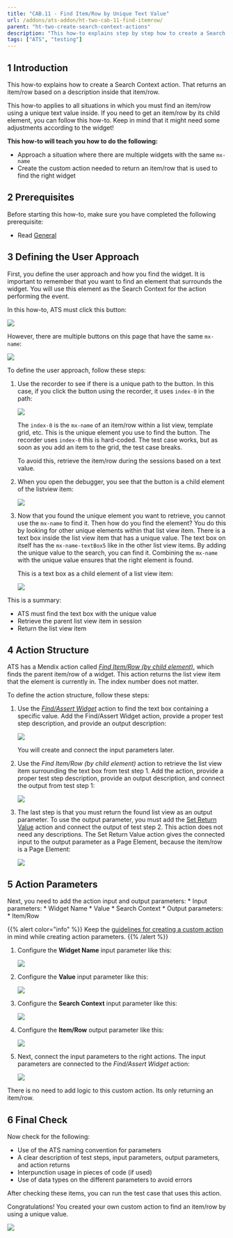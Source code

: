 ```yaml
---
title: "CAB.11 - Find Item/Row by Unique Text Value"
url: /addons/ats-addon/ht-two-cab-11-find-itemrow/
parent: "ht-two-create-search-context-actions"
description: "This how-to explains step by step how to create a Search Context action for finding an item/row by using a unique text value."
tags: ["ATS", "testing"]
---
```


## 1 Introduction

This how-to explains how to create a Search Context action. That returns an item/row based on a description inside that item/row.

This how-to applies to all situations in which you must find an item/row using a unique text value inside. If you need to get an item/row by its child element, you can follow this how-to. Keep in mind that it might need some adjustments according to the widget!

**This how-to will teach you how to do the following:**

* Approach a situation where there are multiple widgets with the same `mx-name`
* Create the custom action needed to return an item/row that is used to find the right widget

## 2 Prerequisites

Before starting this how-to, make sure you have completed the following prerequisite:

*  Read [General](/addons/ats-addon/ht-two-custom-action-general/)

## 3 Defining the User Approach

First, you define the user approach and how you find the widget. It is important to remember that you want to find an element that surrounds the widget. You will use this element as the Search Context for the action performing the event.

In this how-to, ATS must click this button:

![](/attachments/addons/ats-addon/ht/ht-two/ht-two-create-custom-actions/ht-two-create-search-context-actions/ht-two-cab-11-find-itemrow/getitemrow-buttontoclick.png)

However, there are multiple buttons on this page that have the same `mx-name`:

![](/attachments/addons/ats-addon/ht/ht-two/ht-two-create-custom-actions/ht-two-create-search-context-actions/ht-two-cab-11-find-itemrow/getitemrow-buttontoclick-multiple.png)

To define the user approach, follow these steps:

1.  Use the recorder to see if there is a unique path to the button. In this case, if you click the button using the recorder, it uses `index-0` in the path:

    ![](/attachments/addons/ats-addon/ht/ht-two/ht-two-create-custom-actions/ht-two-create-search-context-actions/ht-two-cab-11-find-itemrow/getitemrow-buttontoclick-recorderpath.png)

    The `index-0` is the `mx-name` of an item/row within a list view, template grid, etc. This is the unique element you use to find the button. The recorder uses `index-0` this is hard-coded. The test case works, but as soon as you add an item to the grid, the test case breaks.

    To avoid this, retrieve the item/row during the sessions based on a text value.

3.  When you open the debugger, you see that the button is a child element of the listview item:

    ![](/attachments/addons/ats-addon/ht/ht-two/ht-two-create-custom-actions/ht-two-create-search-context-actions/ht-two-cab-11-find-itemrow/getitemrow-buttontoclick-listviewitem.png)

4.  Now that you found the unique element you want to retrieve, you cannot use the `mx-name` to find it. Then how do you find the element? You do this by looking for other unique elements within that list view item. There is a text box inside the list view item that has a unique value. The text box on itself has the `mx-name-textBox5` like in the other list view items. By adding the unique value to the search, you can find it. Combining the `mx-name` with the unique value ensures that the right element is found.

    This is a text box as a child element of a list view item:

    ![](/attachments/addons/ats-addon/ht/ht-two/ht-two-create-custom-actions/ht-two-create-search-context-actions/ht-two-cab-11-find-itemrow/getitemrow-buttontoclick-listviewitem-textbox.png)

This is a summary:

* ATS must find the text box with the unique value
* Retrieve the parent list view item in session
* Return the list view item

## 4 Action Structure

ATS has a Mendix action called [*Find Item/Row (by child element)*](/addons/ats-addon/rg-one-find-itemrow-by-child/), which finds the parent item/row of a widget. This action returns the list view item that the element is currently in. The index number does not matter.

To define the action structure, follow these steps:

1.  Use the [*Find/Assert Widget*](/addons/ats-addon/rg-one-findassert-widget/) action to find the text box containing a specific value. Add the Find/Assert Widget action, provide a proper test step description, and provide an output description:

    ![](/attachments/addons/ats-addon/ht/ht-two/ht-two-create-custom-actions/ht-two-create-search-context-actions/ht-two-cab-11-find-itemrow/getitemrow-listviewitem-textbox.png)

    You will create and connect the input parameters later.

2.  Use the *Find Item/Row (by child element)* action to retrieve the list view item surrounding the text box from test step 1. Add the action, provide a proper test step description, provide an output description, and connect the output from test step 1:

    ![](/attachments/addons/ats-addon/ht/ht-two/ht-two-create-custom-actions/ht-two-create-search-context-actions/ht-two-cab-11-find-itemrow/getitemrow-listviewitem-finditemrow.png)

3.  The last step is that you must return the found list view as an output parameter. To use the output parameter, you must add the [Set Return Value](/addons/ats-addon/rg-one-set-return-value/) action and connect the output of test step 2. This action does not need any descriptions. The Set Return Value action gives the connected input to the output parameter as a Page Element, because the item/row is a Page Element:

    ![](/attachments/addons/ats-addon/ht/ht-two/ht-two-create-custom-actions/ht-two-create-search-context-actions/ht-two-cab-11-find-itemrow/getitemrow-listviewitem-setreturnvalue.png)

## 5 Action Parameters

Next, you need to add the action input and output parameters:
    * Input parameters:
        * Widget Name
        * Value
        * Search Context
    * Output parameters:
        * Item/Row

{{% alert color="info" %}}
Keep the [guidelines for creating a custom action](/addons/ats-addon/ht-two-guidelines-custom-action/) in mind while creating action parameters.
{{% /alert %}}

1.  Configure the **Widget Name** input parameter like this:

    ![](/attachments/addons/ats-addon/ht/ht-two/ht-two-create-custom-actions/ht-two-create-search-context-actions/ht-two-cab-11-find-itemrow/widget-name-parameter.png)

2.  Configure the **Value** input parameter like this:

    ![](/attachments/addons/ats-addon/ht/ht-two/ht-two-create-custom-actions/ht-two-create-search-context-actions/ht-two-cab-11-find-itemrow/getitemrow-listviewitem-inputparameter-Value.png)

3.  Configure the **Search Context** input parameter like this:

    ![](/attachments/addons/ats-addon/ht/ht-two/ht-two-create-custom-actions/ht-two-create-search-context-actions/ht-two-cab-11-find-itemrow/search-context-parameter.png)

4.  Configure the **Item/Row** output parameter like this:

    ![](/attachments/addons/ats-addon/ht/ht-two/ht-two-create-custom-actions/ht-two-create-search-context-actions/ht-two-cab-11-find-itemrow/getitemrow-listviewitem-outputparameter-itemrow.png)

5.  Next, connect the input parameters to the right actions. The input parameters are connected to the *Find/Assert Widget* action:

    ![](/attachments/addons/ats-addon/ht/ht-two/ht-two-create-custom-actions/ht-two-create-search-context-actions/ht-two-cab-11-find-itemrow/getitemrow-listviewitem-inputparameters-connected.png)

There is no need to add logic to this custom action. Its only returning an item/row.

## 6 Final Check

Now check for the following:

* Use of the ATS naming convention for parameters
* A clear description of test steps, input parameters, output parameters, and action returns
* Interpunction usage in pieces of code (if used)
* Use of data types on the different parameters to avoid errors

After checking these items, you can run the test case that uses this action.

Congratulations! You created your own custom action to find an item/row by using a unique value.

![](/attachments/addons/ats-addon/ht/ht-two/ht-two-create-custom-actions/ht-two-create-search-context-actions/ht-two-cab-11-find-itemrow/getitemrow-listviewitem-actionfinished.png)
